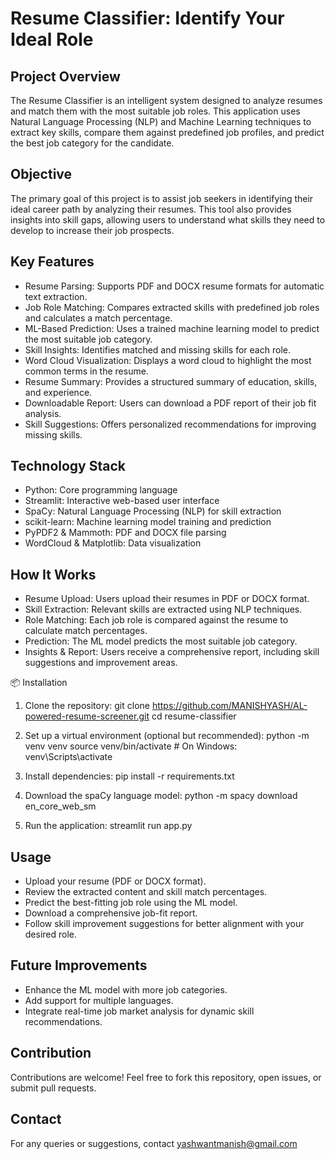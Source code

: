 # Resume Classifier: Identify Your Ideal Role

 Project Overview
 ---------------

The Resume Classifier is an intelligent system designed to analyze resumes and match them with the most suitable job roles. This application uses Natural Language Processing (NLP) and Machine Learning techniques to extract key skills, compare them against predefined job profiles, and predict the best job category for the candidate.

 Objective
------------

The primary goal of this project is to assist job seekers in identifying their ideal career path by analyzing their resumes. This tool also provides insights into skill gaps, allowing users to understand what skills they need to develop to increase their job prospects.

Key Features
------------

- Resume Parsing: Supports PDF and DOCX resume formats for automatic text extraction.
- Job Role Matching: Compares extracted skills with predefined job roles and calculates a match percentage.
- ML-Based Prediction: Uses a trained machine learning model to predict the most suitable job category.
- Skill Insights: Identifies matched and missing skills for each role.
- Word Cloud Visualization: Displays a word cloud to highlight the most common terms in the resume.
- Resume Summary: Provides a structured summary of education, skills, and experience.
- Downloadable Report: Users can download a PDF report of their job fit analysis.
- Skill Suggestions: Offers personalized recommendations for improving missing skills.

Technology Stack
----------------

- Python: Core programming language
- Streamlit: Interactive web-based user interface
- SpaCy: Natural Language Processing (NLP) for skill extraction
- scikit-learn: Machine learning model training and prediction
- PyPDF2 & Mammoth: PDF and DOCX file parsing
- WordCloud & Matplotlib: Data visualization                                        

How It Works
------------

- Resume Upload: Users upload their resumes in PDF or DOCX format.
- Skill Extraction: Relevant skills are extracted using NLP techniques.
- Role Matching: Each job role is compared against the resume to calculate match percentages.
- Prediction: The ML model predicts the most suitable job category.
- Insights & Report: Users receive a comprehensive report, including skill suggestions and improvement areas.

📦 Installation

1. Clone the repository:
  git clone https://github.com/MANISHYASH/AL-powered-resume-screener.git
  cd resume-classifier

2. Set up a virtual environment (optional but recommended):
  python -m venv venv
  source venv/bin/activate  # On Windows: venv\Scripts\activate

3. Install dependencies:
  pip install -r requirements.txt

4. Download the spaCy language model:
  python -m spacy download en_core_web_sm

5. Run the application:
  streamlit run app.py

Usage
------

- Upload your resume (PDF or DOCX format).
- Review the extracted content and skill match percentages.
- Predict the best-fitting job role using the ML model.
- Download a comprehensive job-fit report.
- Follow skill improvement suggestions for better alignment with your desired role.

Future Improvements
------------------

- Enhance the ML model with more job categories.
- Add support for multiple languages.
- Integrate real-time job market analysis for dynamic skill recommendations.

Contribution
----------

Contributions are welcome! Feel free to fork this repository, open issues, or submit pull requests.

Contact
-------

For any queries or suggestions, contact yashwantmanish@gmail.com

